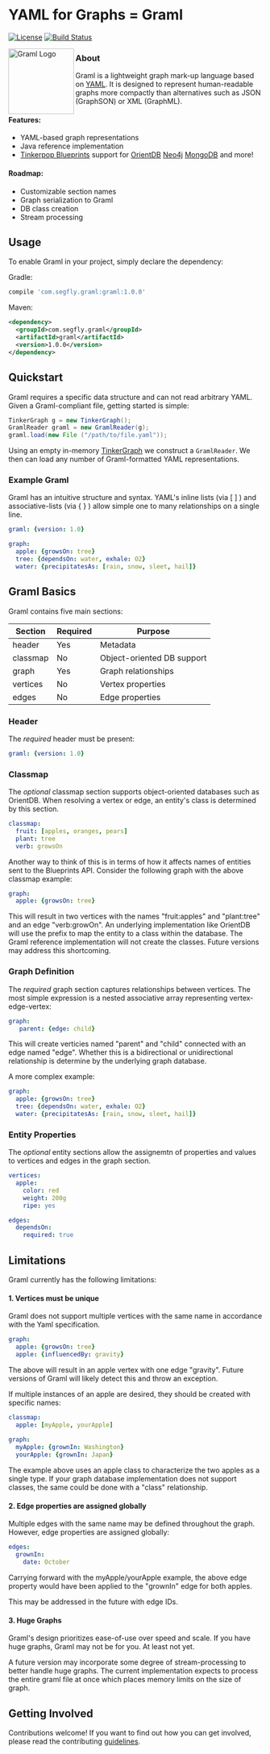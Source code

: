 # YAML for Graphs = Graml
[![License](http://img.shields.io/badge/license-APACHE-blue.svg?style=flat)](http://choosealicense.com/licenses/apache-2.0/)
[![Build Status](https://travis-ci.org/segfly/graml.svg)](https://travis-ci.org/segfly/graml)

<img src="http://graml.segfly.com/images/graml-logo.png" alt="Graml Logo" width="130" align="left">

### About
Graml is a lightweight graph mark-up language based on [YAML](http://en.wikipedia.org/wiki/YAML).
It is designed to represent human-readable graphs more compactly than alternatives such as JSON (GraphSON) or XML (GraphML).

#### Features:
* YAML-based graph representations
* Java reference implementation
* [Tinkerpop Blueprints](http://blueprints.tinkerpop.com/) support for [OrientDB](https://github.com/orientechnologies/orientdb)
[Neo4j](https://github.com/neo4j/neo4j)
[MongoDB](https://github.com/mongodb/mongo) and more!

#### Roadmap:
* Customizable section names
* Graph serialization to Graml
* DB class creation
* Stream processing

## Usage
To enable Graml in your project, simply declare the dependency:

Gradle:

```groovy
compile 'com.segfly.graml:graml:1.0.0'
```

Maven:

```xml
<dependency>
  <groupId>com.segfly.graml</groupId>
  <artifactId>graml</artifactId>
  <version>1.0.0</version>
</dependency>
```

## Quickstart

Graml requires a specific data structure and can not read arbitrary YAML.
Given a Graml-compliant file, getting started is simple:

```java
TinkerGraph g = new TinkerGraph();
GramlReader graml = new GramlReader(g);
graml.load(new File ("/path/to/file.yaml"));
```

Using an empty in-memory [TinkerGraph](https://github.com/tinkerpop/blueprints/wiki/TinkerGraph) we construct a `GramlReader`.
We then can load any number of Graml-formatted YAML representations.

### Example Graml
Graml has an intuitive structure and syntax.
YAML's inline lists (via [ ] ) and associative-lists (via { } ) allow simple one to many relationships on a single line.

```yaml
graml: {version: 1.0}

graph:
  apple: {growsOn: tree}
  tree: {dependsOn: water, exhale: O2}
  water: {precipitatesAs: [rain, snow, sleet, hail]}
```

## Graml Basics
Graml contains five main sections:

Section   | Required | Purpose
----------|----------|--------
header    | Yes      | Metadata
classmap  | No       | Object-oriented DB support
graph     | Yes      | Graph relationships
vertices  | No       | Vertex properties
edges     | No       | Edge properties

### Header
The _required_ header must be present:
```yaml
graml: {version: 1.0}
```

### Classmap
The _optional_ classmap section supports object-oriented databases such as OrientDB.
When resolving a vertex or edge, an entity's class is determined by this section.

```yaml
classmap:
  fruit: [apples, oranges, pears]
  plant: tree
  verb: growsOn
```

Another way to think of this is in terms of how it affects names of entities sent to the Blueprints API. Consider the following graph with the above classmap example:
 
```yaml
graph:
  apple: {growsOn: tree}
```

This will result in two vertices with the names "fruit:apples" and "plant:tree" and an edge "verb:growOn".
An underlying implementation like OrientDB will use the prefix to map the entity to a class within the database.
The Graml reference implementation will not create the classes.
Future versions may address this shortcoming. 

### Graph Definition
The _required_ graph section captures relationships between vertices.
The most simple expression is a nested associative array representing vertex-edge-vertex:

```yaml
graph:
   parent: {edge: child}
```

This will create verticies named "parent" and "child" connected with an edge named "edge".
Whether this is a bidirectional or unidirectional relationship is determine by the underlying graph database.

A more complex example:

```yaml
graph:
  apple: {growsOn: tree}
  tree: {dependsOn: water, exhale: O2}
  water: {precipitatesAs: [rain, snow, sleet, hail]}
```

### Entity Properties
The _optional_ entity sections allow the assignemtn of properties and values to vertices and edges in the graph section.

```yaml
vertices:
  apple:
    color: red
    weight: 200g 
    ripe: yes

edges:
  dependsOn:
    required: true
```

## Limitations
Graml currently has the following limitations:

#### 1. Vertices must be unique
Graml does not support multiple vertices with the same name in accordance with the Yaml specification.

```yaml
graph:
  apple: {growsOn: tree}
  apple: {influencedBy: gravity}
```

The above will result in an apple vertex with one edge "gravity".
Future versions of Graml will likely detect this and throw an exception.

If multiple instances of an apple are desired, they should be created with specific names:

```yaml
classmap:
  apple: [myApple, yourApple]
  
graph:
  myApple: {grownIn: Washington}
  yourApple: {grownIn: Japan}
```

The example above uses an apple class to characterize the two apples as a single type.
If your graph database implementation does not support classes, the same could be done with a "class" relationship.

#### 2. Edge properties are assigned globally

Multiple edges with the same name may be defined throughout the graph.
However, edge properties are assigned globally:

```yaml
edges:
  grownIn:
    date: October
```

Carrying forward with the myApple/yourApple example,
the above edge property would have been applied to the "grownIn" edge for both apples.

This may be addressed in the future with edge IDs.

#### 3. Huge Graphs

Graml's design prioritizes ease-of-use over speed and scale.
If you have huge graphs, Graml may not be for you.
At least not yet.

A future version may incorporate some degree of stream-processing to better handle huge graphs.
The current implementation expects to process the entire graml file at once which places memory limits on the size of graph. 

## Getting Involved

Contributions welcome!
If you want to find out how you can get involved, please read the contributing [guidelines](CONTRIBUTING.md).
